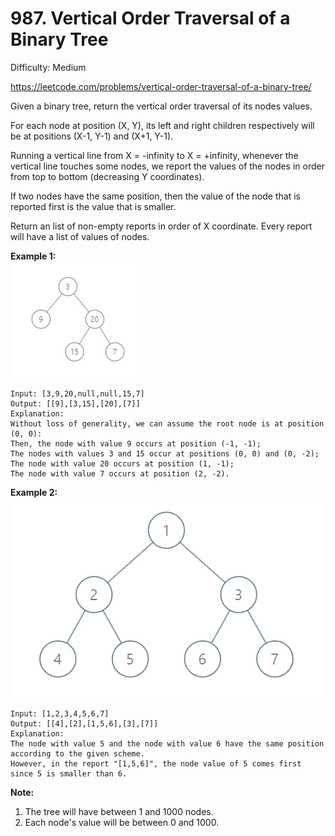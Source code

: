 # 987. Vertical Order Traversal of a Binary Tree

Difficulty: Medium

https://leetcode.com/problems/vertical-order-traversal-of-a-binary-tree/

Given a binary tree, return the vertical order traversal of its nodes values.

For each node at position (X, Y), its left and right children respectively will be at positions (X-1, Y-1) and (X+1, Y-1).

Running a vertical line from X = -infinity to X = +infinity, whenever the vertical line touches some nodes, we report the values of the nodes in order from top to bottom (decreasing Y coordinates).

If two nodes have the same position, then the value of the node that is reported first is the value that is smaller.

Return an list of non-empty reports in order of X coordinate.  Every report will have a list of values of nodes.

**Example 1:**  
![ex1](tree1.png)
```
Input: [3,9,20,null,null,15,7]
Output: [[9],[3,15],[20],[7]]
Explanation: 
Without loss of generality, we can assume the root node is at position (0, 0):
Then, the node with value 9 occurs at position (-1, -1);
The nodes with values 3 and 15 occur at positions (0, 0) and (0, -2);
The node with value 20 occurs at position (1, -1);
The node with value 7 occurs at position (2, -2).
```

**Example 2:**  
![ex2](tree2.png)
```
Input: [1,2,3,4,5,6,7]
Output: [[4],[2],[1,5,6],[3],[7]]
Explanation: 
The node with value 5 and the node with value 6 have the same position according to the given scheme.
However, in the report "[1,5,6]", the node value of 5 comes first since 5 is smaller than 6.
```

**Note:**

1. The tree will have between 1 and 1000 nodes.
2. Each node's value will be between 0 and 1000.
